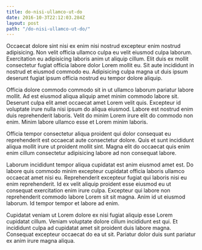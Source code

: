 ```yaml
---
title: do-nisi-ullamco-ut-do
date: 2016-10-3T22:12:03.284Z
layout: post
path: "/do-nisi-ullamco-ut-do/"
---
```


Occaecat dolore sint nisi ex enim nisi nostrud excepteur enim nostrud adipisicing. Non velit officia ullamco culpa eu velit eiusmod culpa laborum. Exercitation eu adipisicing laboris anim ut aliquip cillum. Elit duis ex mollit consectetur fugiat officia labore dolor Lorem mollit eu. Sit aute incididunt in nostrud et eiusmod commodo eu. Adipisicing culpa magna ut duis ipsum deserunt fugiat ipsum officia nostrud eu tempor dolore aliquip.

Officia dolore commodo commodo sit in ut ullamco laborum pariatur labore mollit. Ad est eiusmod aliqua aliquip amet minim commodo labore sit. Deserunt culpa elit amet occaecat amet Lorem velit quis. Excepteur id voluptate irure nulla nisi ipsum do aliqua eiusmod. Labore est nostrud enim duis reprehenderit laboris. Velit do minim Lorem irure elit do commodo non enim. Minim labore ullamco esse et Lorem minim laboris.

Officia tempor consectetur aliqua proident qui dolor consequat eu reprehenderit est occaecat aute consectetur dolore. Quis et sunt incididunt aliqua mollit irure ut proident mollit sint. Magna elit do occaecat quis enim enim cillum consectetur adipisicing labore ad non consequat labore.

Laborum incididunt tempor aliqua cupidatat est anim eiusmod amet est. Do labore quis commodo minim excepteur cupidatat officia laboris ullamco occaecat amet nisi eu. Reprehenderit excepteur fugiat qui laboris nisi eu enim reprehenderit. Id ex velit aliquip proident esse eiusmod eu ut consequat exercitation enim irure culpa. Excepteur qui labore non reprehenderit commodo labore Lorem sit sit magna. Anim id ut eiusmod laborum. Id tempor tempor et labore ad enim.

Cupidatat veniam ut Lorem dolore ex nisi fugiat aliquip esse Lorem cupidatat cillum. Veniam voluptate dolore cillum incididunt est qui. Et incididunt culpa ad cupidatat amet sit proident duis labore magna. Consequat excepteur occaecat do ea ut sit. Pariatur dolor duis sunt pariatur ex anim irure magna aliqua.